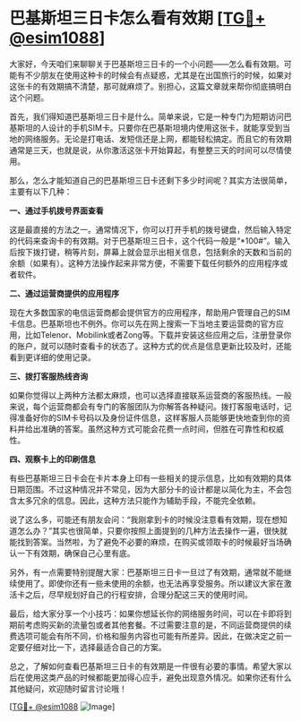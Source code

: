 # 巴基斯坦三日卡怎么看有效期 [[TG💪+ @esim1088](https://t.me/s/esim1088)]

大家好，今天咱们来聊聊关于巴基斯坦三日卡的一个小问题——怎么看有效期。可能有不少朋友在使用这种卡的时候会有点疑惑，尤其是在出国旅行的时候，如果对这张卡的有效期搞不清楚，那可就麻烦了。别担心，这篇文章就来帮你彻底搞明白这个问题。

首先，我们得知道巴基斯坦三日卡是什么。简单来说，它是一种专门为短期访问巴基斯坦的人设计的手机SIM卡。只要你在巴基斯坦境内使用这张卡，就能享受到当地的网络服务。无论是打电话、发短信还是上网，都能轻松搞定。而且它的有效期通常是三天，也就是说，从你激活这张卡开始算起，有整整三天的时间可以尽情使用。

那么，怎么才能知道自己的巴基斯坦三日卡还剩下多少时间呢？其实方法很简单，主要有以下几种：

**一、通过手机拨号界面查看**

这是最直接的方法之一。通常情况下，你可以打开手机的拨号键盘，然后输入特定的代码来查询卡的有效期。对于巴基斯坦三日卡，这个代码一般是“*100#”。输入后按下拨打键，稍等片刻，屏幕上就会显示出相关信息，包括剩余的天数和当前的余额（如果有）。这种方法操作起来非常方便，不需要下载任何额外的应用程序或者软件。

**二、通过运营商提供的应用程序**

现在大多数国家的电信运营商都会提供官方的应用程序，帮助用户管理自己的SIM卡信息。巴基斯坦也不例外。你可以先在网上搜索一下当地主要运营商的官方应用，比如Telenor、Mobilink或者Zong等。下载并安装这些应用之后，注册登录你的账户，就可以随时查看卡的状态了。这种方式的优点是信息更新比较及时，还能看到更详细的使用记录。

**三、拨打客服热线咨询**

如果你觉得以上两种方法都太麻烦，也可以选择直接联系运营商的客服热线。一般来说，每个运营商都会有专门的客服团队为你解答各种疑问。拨打客服电话时，记得准备好你的SIM卡号码以及身份证件信息，这样客服人员能够更快地查到你的资料并给出准确的答案。虽然这种方式可能会花费一点时间，但胜在可靠性和权威性。

**四、观察卡上的印刷信息**

有些巴基斯坦三日卡会在卡片本身上印有一些相关的提示信息，比如有效期的具体日期范围。不过这种情况并不常见，因为大部分卡的设计都是以简化为主，不会包含太多冗余的信息。因此，这种方法只能作为辅助手段，不能完全依赖。

说了这么多，可能还有朋友会问：“我刚拿到卡的时候没注意看有效期，现在想知道怎么办？”其实也很简单，只要你按照上面提到的几种方法去操作一遍，很快就能找到答案。当然啦，为了避免不必要的麻烦，在购买或领取卡的时候最好当场确认一下有效期，确保自己心里有底。

另外，有一点需要特别提醒大家：巴基斯坦三日卡一旦过了有效期，通常就不能继续使用了。即使你还有一些未使用的余额，也无法再享受服务。所以建议大家在激活卡之后，尽早规划好自己的行程安排，合理分配这三天的使用时间。

最后，给大家分享一个小技巧：如果你想延长你的网络服务时间，可以在卡即将到期前考虑购买新的流量包或者其他套餐。不过需要注意的是，不同运营商提供的续费选项可能会有所不同，价格和服务内容也可能有所差异。因此，在做决定之前一定要仔细对比一下，选择最适合自己的方案。

总之，了解如何查看巴基斯坦三日卡的有效期是一件很有必要的事情。希望大家以后在使用这类产品的时候都能更加得心应手，避免出现意外情况。如果你还有什么其他疑问，欢迎随时留言讨论哦！

[[TG💪+ @esim1088](https://t.me/s/esim1088) ![Image](https://i.postimg.cc/4NQfJmqS/Snipaste-2025-05-13-00-14-12.png)]